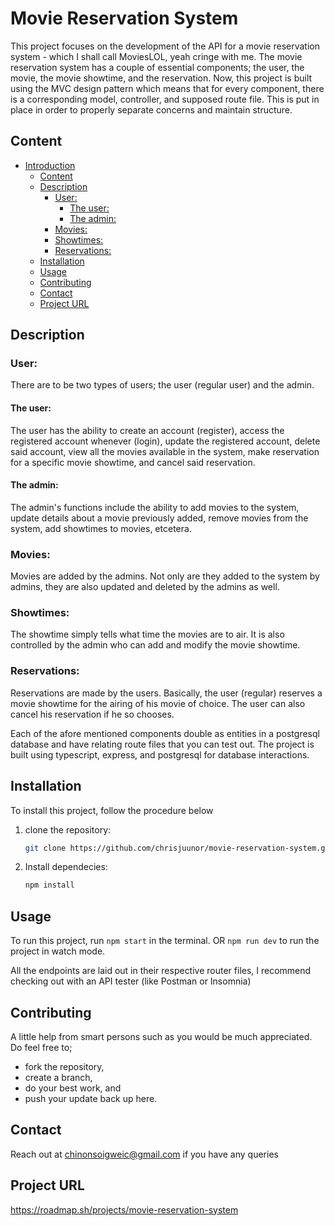 # Movie Reservation System

This project focuses on the development of the API for a movie reservation system - which I shall call MoviesLOL, yeah cringe with me.
The movie reservation system has a couple of essential components; the user, the movie, the movie showtime, and the reservation.
Now, this project is built using the MVC design pattern which means that for every component, there is a corresponding model, controller, and supposed route file. This is put in place in order to properly separate concerns and maintain structure.

## Content

- [Introduction](#movie-reservation-system)
  - [Content](#content)
  - [Description](#description)
    - [User:](#user)
      - [The user:](#the-user)
      - [The admin:](#the-admin)
    - [Movies:](#movies)
    - [Showtimes:](#showtimes)
    - [Reservations:](#reservations)
  - [Installation](#installation)
  - [Usage](#usage)
  - [Contributing](#contributing)
  - [Contact](#contact)
  - [Project URL](#project-url)

## Description

### User:

There are to be two types of users; the user (regular user) and the admin.

#### The user:

The user has the ability to create an account (register), access the registered account whenever (login), update the registered account, delete said account, view all the movies available in the system, make reservation for a specific movie showtime, and cancel said reservation.

#### The admin:

The admin's functions include the ability to add movies to the system, update details about a movie previously added, remove movies from the system, add showtimes to movies, etcetera.

### Movies:

Movies are added by the admins. Not only are they added to the system by admins, they are also updated and deleted by the admins as well.

### Showtimes:

The showtime simply tells what time the movies are to air. It is also controlled by the admin who can add and modify the movie showtime.

### Reservations:

Reservations are made by the users. Basically, the user (regular) reserves a movie showtime for the airing of his movie of choice. The user can also cancel his reservation if he so chooses.

Each of the afore mentioned components double as entities in a postgresql database and have relating route files that you can test out.
The project is built using typescript, express, and postgresql for database interactions.

## Installation

To install this project, follow the procedure below

1. clone the repository:
   ```bash
   git clone https://github.com/chrisjuunor/movie-reservation-system.git
   ```
2. Install dependecies:
   ```bash
   npm install
   ```

## Usage

To run this project, run
`npm start` in the terminal.
OR
`npm run dev` to run the project in watch mode.

All the endpoints are laid out in their respective router files, I recommend checking out with an API tester (like Postman or Insomnia)

## Contributing

A little help from smart persons such as you would be much appreciated. Do feel free to;

- fork the repository,
- create a branch,
- do your best work, and
- push your update back up here.

## Contact

Reach out at chinonsoigweic@gmail.com if you have any queries

## Project URL

https://roadmap.sh/projects/movie-reservation-system
